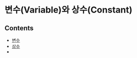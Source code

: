 # 변수(Variable)와 상수(Constant)

## Contents

- [변수](https://github.com/JoongChangYang/TIL_C/blob/main/Hello_C.md)
- [상수]()
- 